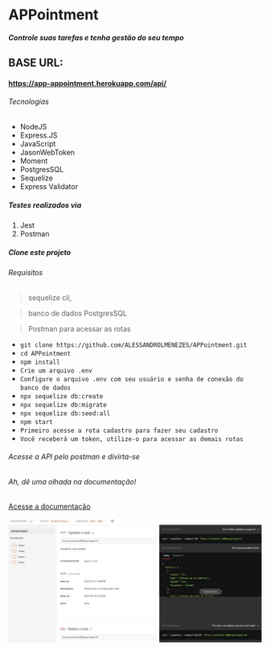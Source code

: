 # APPointment

##### Controle suas tarefas e tenha gestão do seu tempo

## BASE URL:

#### https://app-appointment.herokuapp.com/api/

###### Tecnologias

- NodeJS
- Express.JS
- JavaScript
- JasonWebToken
- Moment
- PostgresSQL
- Sequelize
- Express Validator

##### Testes realizados via

1. Jest
2. Postman

##### Clone este projeto

###### Requisitos

> sequelize cli,

> banco de dados PostgresSQL

> Postman para acessar as rotas

- `git clone https://github.com/ALESSANDROLMENEZES/APPointment.git`
- `cd APPointment`
- `npm install`
- `Crie um arquivo .env`
- `Configure o arquivo .env com seu usuário e senha de conexão do banco de dados`
- `npx sequelize db:create`
- `npx sequelize db:migrate`
- `npx sequelize db:seed:all`
- `npm start`
- `Primeiro acesse a rota cadastro para fazer seu cadastro`
- `Você receberá um token, utilize-o para acessar as demais rotas`

###### Acesse a API pelo postman e divirta-se

###### Ah, dê uma olhada na documentação!

[Acesse a documentação](https://documenter.getpostman.com/view/9702967/T1LSCRjf "Acesse a documentação")

[![DOCUMENTAÇÃO](./doc/API_DOC.jpg "DOCUMENTAÇÃO")](https://documenter.getpostman.com/view/9702967/T1LSCRjf "DOCUMENTAÇÃO")
